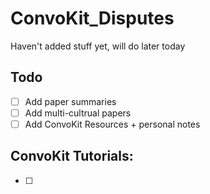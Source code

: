 # ConvoKit_Disputes
Haven't added stuff yet, will do later today 
## Todo
- [ ] Add paper summaries
- [ ] Add multi-cultrual papers
- [ ] Add ConvoKit Resources + personal notes

## ConvoKit Tutorials:
- [ ]
